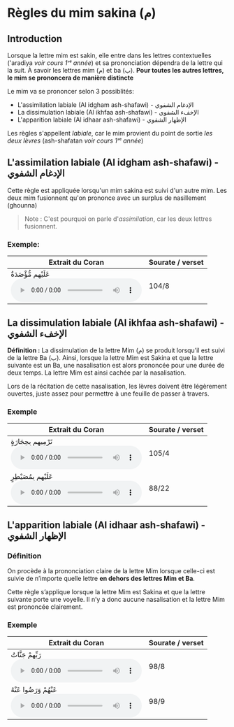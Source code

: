 # Règles du mim sakina (م)

## Introduction

Lorsque la lettre mim est sakin, elle entre dans les lettres contextuelles ('aradiya _voir cours 1ʳᵉ année_) et sa
prononciation dépendra de la lettre qui la suit. À savoir les lettres mim (م) et ba (ب).
**Pour toutes les autres lettres, le mim se prononcera de manière distincte**

Le mim va se prononcer selon 3 possiblités:

- L'assimilation labiale (Al idgham ash-shafawi) - الإدغام الشفوي
- La dissimulation labiale (Al ikhfaa ash-shafawi) - الإخفء الشفوي
- L'apparition labiale (Al idhaar ash-shafawi) - الإظهار الشفوي

Les règles s'appellent _labiale_, car le mim provient du point de sortie _les deux lèvres_ (ash-shafatan _voir cours 1ʳᵉ
année_)

## L'assimilation labiale (Al idgham ash-shafawi) - الإدغام الشفوي

Cette règle est appliquée lorsqu'un mim sakina est suivi d'un autre mim.
Les deux mim fusionnent qu'on prononce avec un surplus de nasillement (ghounna)

> Note : C'est pourquoi on parle d'_assimilation_, car les deux lettres fusionnent.

### Exemple:

| Extrait du Coran                                                                                       | Sourate / verset |
|--------------------------------------------------------------------------------------------------------|------------------|
| عَلَيْهِم مُّؤْصَدَةٌ <br /><audio src="assets/al-idgham-ash-shafawi.mp4" controls="controls"></audio> | 104/8            |

## La dissimulation labiale (Al ikhfaa ash-shafawi) - الإخفء الشفوي

**Définition :** La dissimulation de la lettre Mim (م) se produit lorsqu’il est suivi de la lettre Ba (ب).
Ainsi, lorsque la lettre Mim est Sakina et que la lettre suivante est un Ba, une nasalisation est alors prononcée pour
une durée de deux temps.
La lettre Mim est ainsi cachée par la nasalisation.

Lors de la récitation de cette nasalisation, les lèvres doivent être légèrement ouvertes, juste assez pour permettre à
une feuille de passer à travers.

### Exemple

| Extrait du Coran                                                                                         | Sourate / verset |
|----------------------------------------------------------------------------------------------------------|------------------|
| تَرْمِيهِم بِحِجَارَةٍ<br /><audio src="assets/al-ikhfaa-ash-shafawi.mp4" controls="controls"></audio>   | 105/4            |
| عَلَيْهِم بِمُصَيْطِرٍ<br /><audio src="assets/al-ikhfaa-ash-shafawi-2.mp4" controls="controls"></audio> | 88/22            |

## L'apparition labiale (Al idhaar ash-shafawi) - الإظهار الشفوي

### Définition

On procède à la prononciation claire de la lettre Mim lorsque celle-ci est suivie de n’importe quelle lettre **en dehors
des lettres Mim et Ba**.

Cette règle s’applique lorsque la lettre Mim est Sakina et que la lettre suivante porte une voyelle. Il n’y a donc
aucune nasalisation et la lettre Mim est prononcée clairement.

### Exemple

| Extrait du Coran                                                                                            | Sourate / verset |
|-------------------------------------------------------------------------------------------------------------|------------------|
| رَبِّهِمْ جَنَّاتُ <br /><audio src="assets/al-idhaar-ash-shafawi.mp4" controls="controls"></audio>         | 98/8             |
| عَنْهُمْ وَرَضُوا عَنْهُ <br /><audio src="assets/al-idhaar-ash-shafawi-2.mp4" controls="controls"></audio> | 98/9             |
